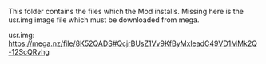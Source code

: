 This folder contains the files which the Mod installs.
Missing here is the usr.img image file which must be downloaded from mega.

usr.img: https://mega.nz/file/8K52QADS#QcjrBUsZ1Vv9KfByMxleadC49VD1MMk2Q-12ScQRvhg